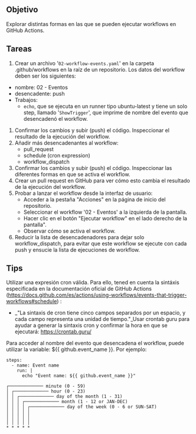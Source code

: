 ## Objetivo

Explorar distintas formas en las que se pueden ejecutar workflows en GitHub Actions.

## Tareas

1.  Crear un archivo '`02-workflow-events.yaml`' en la carpeta .github/workflows en la raíz de un repositorio. Los datos del workflow deben ser los siguientes:

*   nombre: 02 - Eventos
*   desencadente: push
*   Trabajos:
    *   `echo`, que se ejecuta en un runner tipo ubuntu-latest y tiene un solo step, llamado '`ShowTrigger`', que imprime de nombre del evento que desencadenó el workflow.

1.  Confirmar los cambios y subir (push) el código. Inspeccionar el resultado de la ejecución del workflow.
2.  Añadir más desencadenantes al workflow:
    *   pull\_request
    *   schedule (cron expression)
    *   workflow\_dispatch
3.  Confirmar los cambios y subir (push) el código. Inspeccionar las diferentes formas en que se activa el workflow.
4.  Crear un pull request en GitHub para ver cómo esto cambia el resultado de la ejecución del workflow.
5.  Probar a lanzar el workflow desde la interfaz de usuario:
    *   Acceder a la pestaña "Acciones" en la página de inicio del repositorio.
    *   Seleccionar el workflow '02 - Eventos' a la izquierda de la pantalla.
    *   Hacer clic en el botón "Ejecutar workflow" en el lado derecho de la pantalla".
    *   Observar cómo se activa el workflow.
6.  Reducir la lista de desencadenadores para dejar solo workflow\_dispatch, para evitar que este workflow se ejecute con cada push y ensucie la lista de ejecuciones de workflow.

## Tips

Utilizar una expresión cron válida. Para ello, tened en cuenta la sintáxis especificada en la documentación oficial de GitHub Actions (https://docs.github.com/es/actions/using-workflows/events-that-trigger-workflows#schedule) :

*   _"La sintaxis de cron tiene cinco campos separados por un espacio, y cada campo representa una unidad de tiempo."_Usar crontab guru para ayudar a generar la sintaxis cron y confirmar la hora en que se ejecutará: https://crontab.guru/

Para acceder al nombre del evento que desencadena el workflow, puede utilizar la variable: ${{ github.event\_name }}. Por ejemplo: 

```
steps:
  - name: Event name
    run: |
      echo "Event name: ${{ github.event_name }}"
```

```
┌───────────── minute (0 - 59)
│ ┌───────────── hour (0 - 23)
│ │ ┌───────────── day of the month (1 - 31)
│ │ │ ┌───────────── month (1 - 12 or JAN-DEC)
│ │ │ │ ┌───────────── day of the week (0 - 6 or SUN-SAT)
│ │ │ │ │
│ │ │ │ │
│ │ │ │ │
* * * * *
```
